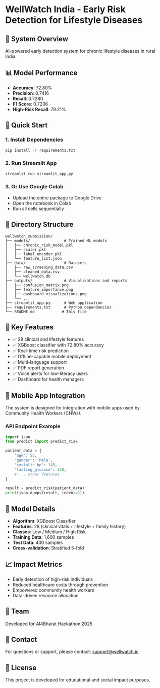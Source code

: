 # WellWatch India - Early Risk Detection for Lifestyle Diseases

## 🏥 System Overview
AI-powered early detection system for chronic lifestyle diseases in rural India.

## 📊 Model Performance
- **Accuracy**: 72.80%
- **Precision**: 0.7416
- **Recall**: 0.7280
- **F1 Score**: 0.7236
- **High-Risk Recall**: 79.21%

## 🚀 Quick Start

### 1. Install Dependencies
```bash
pip install -r requirements.txt
```

### 2. Run Streamlit App
```bash
streamlit run streamlit_app.py
```

### 3. Or Use Google Colab
- Upload the entire package to Google Drive
- Open the notebook in Colab
- Run all cells sequentially

## 📁 Directory Structure
```
wellwatch_submission/
├── models/               # Trained ML models
│   ├── chronic_risk_model.pkl
│   ├── scaler.pkl
│   ├── label_encoder.pkl
│   └── feature_list.json
├── data/                 # Datasets
│   ├── raw_screening_data.csv
│   ├── cleaned_data.csv
│   └── wellwatch.db
├── outputs/              # Visualizations and reports
│   ├── confusion_matrix.png
│   ├── feature_importance.png
│   ├── dashboard_visualizations.png
│   └── ...
├── streamlit_app.py      # Web application
├── requirements.txt      # Python dependencies
└── README.md            # This file
```

## 🎯 Key Features
- ✅ 28 clinical and lifestyle features
- ✅ XGBoost classifier with 72.80% accuracy
- ✅ Real-time risk prediction
- ✅ Offline-capable mobile deployment
- ✅ Multi-language support
- ✅ PDF report generation
- ✅ Voice alerts for low-literacy users
- ✅ Dashboard for health managers

## 📱 Mobile App Integration
The system is designed for integration with mobile apps used by Community Health Workers (CHWs).

### API Endpoint Example
```python
import json
from predict import predict_risk

patient_data = {
    'age': 55,
    'gender': 'Male',
    'systolic_bp': 145,
    'fasting_glucose': 128,
    # ... other features
}

result = predict_risk(patient_data)
print(json.dumps(result, indent=2))
```

## 🔬 Model Details
- **Algorithm**: XGBoost Classifier
- **Features**: 28 (clinical vitals + lifestyle + family history)
- **Classes**: Low / Medium / High Risk
- **Training Data**: 1,600 samples
- **Test Data**: 400 samples
- **Cross-validation**: Stratified 5-fold

## 📈 Impact Metrics
- Early detection of high-risk individuals
- Reduced healthcare costs through prevention
- Empowered community health workers
- Data-driven resource allocation

## 👥 Team
Developed for AI4Bharat Hackathon 2025

## 📧 Contact
For questions or support, please contact: support@wellwatch.in

## 📄 License
This project is developed for educational and social impact purposes.
